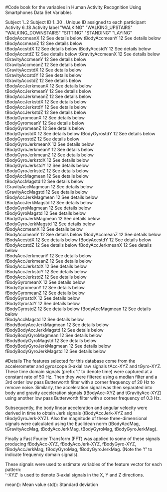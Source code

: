#Code book for the variables in Human Activity Recognition Using Smartphones Data Set
Variables

Subject				1..2
	Subject ID
					1..30 . Unique ID assigned to each participant
Activity      		6..18
	Activity label
		        "WALKING"
		        "WALKING_UPSTAIRS"
		        "WALKING_DOWNSTAIRS"
		        "SITTING"
		        "STANDING"
		        "LAYING"         
tBodyAccmeanX      12
	See details below
tBodyAccmeanY      12
	See details below
tBodyAccmeanZ      12
	See details below      
tBodyAccstdX      12
	See details below
tBodyAccstdY      12
	See details below
tBodyAccstdZ      12
	See details below 
tGravityAccmeanX      12
	See details below       
tGravityAccmeanY      12
	See details below       
tGravityAccmeanZ      12
	See details below       
tGravityAccstdX      12
	See details below         
tGravityAccstdY      12
	See details below        
tGravityAccstdZ      12
	See details below        
tBodyAccJerkmeanX      12
	See details below      
tBodyAccJerkmeanY      12
	See details below       
tBodyAccJerkmeanZ      12
	See details below      
tBodyAccJerkstdX      12
	See details below       
tBodyAccJerkstdY      12
	See details below       
tBodyAccJerkstdZ      12
	See details below        
tBodyGyromeanX      12
	See details below         
tBodyGyromeanY      12
	See details below         
tBodyGyromeanZ      12
	See details below         
tBodyGyrostdX      12
	See details below
tBodyGyrostdY      12
	See details below          
tBodyGyrostdZ      12
	See details below          
tBodyGyroJerkmeanX      12
	See details below     
tBodyGyroJerkmeanY      12
	See details below      
tBodyGyroJerkmeanZ      12
	See details below     
tBodyGyroJerkstdX      12
	See details below      
tBodyGyroJerkstdY      12
	See details below      
tBodyGyroJerkstdZ      12
	See details below       
tBodyAccMagmean      12
	See details below        
tBodyAccMagstd      12
	See details below         
tGravityAccMagmean      12
	See details below     
tGravityAccMagstd      12
	See details below       
tBodyAccJerkMagmean      12
	See details below    
tBodyAccJerkMagstd      12
	See details below     
tBodyGyroMagmean      12
	See details below       
tBodyGyroMagstd      12
	See details below         
tBodyGyroJerkMagmean      12
	See details below   
tBodyGyroJerkMagstd      12
	See details below    
fBodyAccmeanX      12
	See details below          
fBodyAccmeanY      12
	See details below
fBodyAccmeanZ      12
	See details below          
fBodyAccstdX      12
	See details below
fBodyAccstdY      12
	See details below
fBodyAccstdZ       12
	See details below
fBodyAccJerkmeanX       12
	See details below     
fBodyAccJerkmeanY       12
	See details below     
fBodyAccJerkmeanZ        12
	See details below    
fBodyAccJerkstdX        12
	See details below      
fBodyAccJerkstdY       12
	See details below      
fBodyAccJerkstdZ       12
	See details below      
fBodyGyromeanX         12
	See details below      
fBodyGyromeanY       12
	See details below         
fBodyGyromeanZ       12
	See details below        
fBodyGyrostdX      12
	See details below          
fBodyGyrostdY      12
	See details below          
fBodyGyrostdZ      12
	See details below
fBodyAccMagmean      12
	See details below        
fBodyAccMagstd      12
	See details below         
fBodyBodyAccJerkMagmean      12
	See details below 
fBodyBodyAccJerkMagstd      12
	See details below  
fBodyBodyGyroMagmean      12
	See details below   
fBodyBodyGyroMagstd       12
	See details below   
fBodyBodyGyroJerkMagmean      12
	See details below
fBodyBodyGyroJerkMagstd       12
	See details below

#Details
The features selected for this database come from the accelerometer and gyroscope 3-axial raw signals tAcc-XYZ and tGyro-XYZ. These time domain signals (prefix 't' to denote time) were captured at a constant rate of 50 Hz. Then they were filtered using a median filter and a 3rd order low pass Butterworth filter with a corner frequency of 20 Hz to remove noise. Similarly, the acceleration signal was then separated into body and gravity acceleration signals (tBodyAcc-XYZ and tGravityAcc-XYZ) using another low pass Butterworth filter with a corner frequency of 0.3 Hz. 

Subsequently, the body linear acceleration and angular velocity were derived in time to obtain Jerk signals (tBodyAccJerk-XYZ and tBodyGyroJerk-XYZ). Also the magnitude of these three-dimensional signals were calculated using the Euclidean norm (tBodyAccMag, tGravityAccMag, tBodyAccJerkMag, tBodyGyroMag, tBodyGyroJerkMag). 

Finally a Fast Fourier Transform (FFT) was applied to some of these signals producing fBodyAcc-XYZ, fBodyAccJerk-XYZ, fBodyGyro-XYZ, fBodyAccJerkMag, fBodyGyroMag, fBodyGyroJerkMag. (Note the 'f' to indicate frequency domain signals). 

These signals were used to estimate variables of the feature vector for each pattern:  
'-XYZ' is used to denote 3-axial signals in the X, Y and Z directions.

mean(): Mean value
std(): Standard deviation

